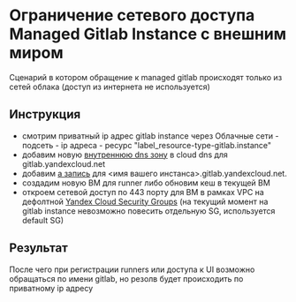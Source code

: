 # Ограничение сетевого доступа Managed Gitlab Instance с внешним миром

Сценарий в котором обращение к managed gitlab происходят только из сетей облака (доступ из интернета не используется)

## Инструкция
- смотрим приватный ip адрес gitlab instance через Облачные сети - подсеть - ip адреса - ресурс "label_resource-type-gitlab.instance"
- добавим новую [внутреннюю dns зону](https://cloud.yandex.ru/docs/dns/operations/zone-create-private) в cloud dns для gitlab.yandexcloud.net
- добавим [a запись](https://cloud.yandex.ru/docs/dns/operations/resource-record-create) для <имя вашего инстанса>.gitlab.yandexcloud.net.
- создадим новую ВМ для runner либо обновим кеш в текущей ВМ
- откроем сетевой доступ по 443 порту для ВМ в рамках VPC на дефолтной [Yandex Cloud Security Groups](https://cloud.yandex.ru/docs/vpc/concepts/security-groups) (на текущий момент на gitlab instance невозможно повесить отдельную SG, используется default SG)

## Результат
После чего при регистрации runners или доступа к UI возможно обращаться по имени gitlab, но резолв будет происходить по приватному ip адресу
